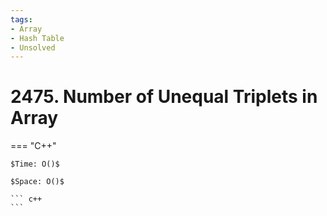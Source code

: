 ```yaml
---
tags:
- Array
- Hash Table
- Unsolved
---
```



# 2475. Number of Unequal Triplets in Array

=== "C++"

    $Time: O()$

    $Space: O()$

    ``` c++
    ```
